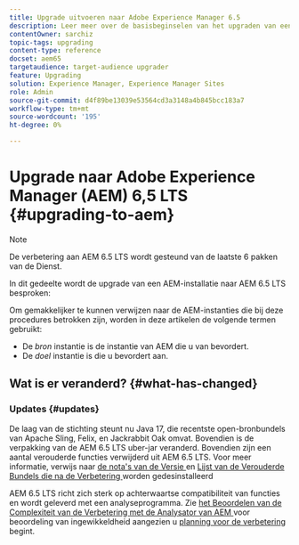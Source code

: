 ```yaml
---
title: Upgrade uitvoeren naar Adobe Experience Manager 6.5
description: Leer meer over de basisbeginselen van het upgraden van een oudere Adobe Experience Manager-installatie (AEM) naar AEM 6.5.
contentOwner: sarchiz
topic-tags: upgrading
content-type: reference
docset: aem65
targetaudience: target-audience upgrader
feature: Upgrading
solution: Experience Manager, Experience Manager Sites
role: Admin
source-git-commit: d4f89be13039e53564cd3a3148a4b845bcc183a7
workflow-type: tm+mt
source-wordcount: '195'
ht-degree: 0%

---
```


# Upgrade naar Adobe Experience Manager (AEM) 6,5 LTS {#upgrading-to-aem}

>[!NOTE]
>De verbetering aan AEM 6.5 LTS wordt gesteund van de laatste 6 pakken van de Dienst.

In dit gedeelte wordt de upgrade van een AEM-installatie naar AEM 6.5 LTS besproken:

<!-- Alexandru: drafting for now 

* [Planning Your Upgrade](/help/sites-deploying/upgrade-planning.md)
* [Assessing the Upgrade Complexity with Pattern Detector](/help/sites-deploying/pattern-detector.md)
* [Backward Compatibility in AEM 6.5](/help/sites-deploying/backward-compatibility.md)
  This was drafted before: * [Using Offline Reindexing To Reduce Downtime During an Upgrade](/help/sites-deploying/upgrade-offline-reindexing.md)-->

<!--
* [Upgrade Procedure](/help/sites-deploying/upgrade-procedure.md)
* [Upgrading Code and Customizations](/help/sites-deploying/upgrading-code-and-customizations.md)
* [Pre-Upgrade Maintenance Tasks](/help/sites-deploying/pre-upgrade-maintenance-tasks.md)
* [Performing an In-Place Upgrade](/help/sites-deploying/in-place-upgrade.md)
* [Post Upgrade Checks and Troubleshooting](/help/sites-deploying/post-upgrade-checks-and-troubleshooting.md)
* [Sustainable Upgrades](/help/sites-deploying/sustainable-upgrades.md)
* [Lazy Content Migration](/help/sites-deploying/lazy-content-migration.md)

-->

Om gemakkelijker te kunnen verwijzen naar de AEM-instanties die bij deze procedures betrokken zijn, worden in deze artikelen de volgende termen gebruikt:

* De *bron* instantie is de instantie van AEM die u van bevordert.
* De *doel* instantie is die u bevordert aan.

## Wat is er veranderd? {#what-has-changed}

### Updates {#updates}

De laag van de stichting steunt nu Java 17, die recentste open-bronbundels van Apache Sling, Felix, en Jackrabbit Oak omvat. Bovendien is de verpakking van de AEM 6.5 LTS uber-jar veranderd. Bovendien zijn een aantal verouderde functies verwijderd uit AEM 6.5 LTS. Voor meer informatie, verwijs naar [ de nota&#39;s van de Versie ](/help/release-notes/release-notes.md#whats-new-what-s-new) en [ Lijst van de Verouderde Bundels die na de Verbetering ](/help/sites-deploying/obsolete-bundles.md) worden gedesinstalleerd

AEM 6.5 LTS richt zich sterk op achterwaartse compatibiliteit van functies en wordt geleverd met een analyseprogramma. Zie [ het Beoordelen van de Complexiteit van de Verbetering met de Analysator van AEM ](/help/sites-deploying/aem-analyzer.md) voor beoordeling van ingewikkeldheid aangezien u [ planning voor de verbetering ](/help/sites-deploying/upgrade-planning.md) begint.
